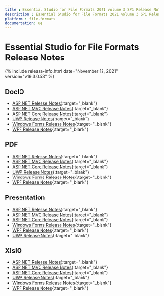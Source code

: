```yaml
---
title : Essential Studio for File Formats 2021 volume 3 SP1 Release Notes  
description : Essential Studio for File Formats 2021 volume 3 SP1 Release Notes  
platform : file-formats
documentation: ug
---
```


# Essential Studio for File Formats  Release Notes  

{% include release-info.html date="November 12, 2021" version="v19.3.0.53" %} 

## DocIO

* [ASP.NET Release Notes](/aspnet/release-notes/v19.3.0.53#docio){:target="_blank"}
* [ASP.NET MVC Release Notes](/aspnetmvc/release-notes/v19.3.0.53#docio){:target="_blank"}
* [ASP.NET Core Release Notes](/aspnet-core/release-notes/v19.3.0.53#docio){:target="_blank"}
* [UWP Release Notes](/uwp/release-notes/v19.3.0.53#docio){:target="_blank"}
* [Windows Forms Release Notes](/windowsforms/release-notes/v19.3.0.53#docio){:target="_blank"}
* [WPF Release Notes](/wpf/release-notes/v19.3.0.53#docio){:target="_blank"}


## PDF

* [ASP.NET Release Notes](/aspnet/release-notes/v19.3.0.53#pdf){:target="_blank"}
* [ASP.NET MVC Release Notes](/aspnetmvc/release-notes/v19.3.0.53#pdf){:target="_blank"}
* [ASP.NET Core Release Notes](/aspnet-core/release-notes/v19.3.0.53#pdf){:target="_blank"}
* [UWP Release Notes](/uwp/release-notes/v19.3.0.53#pdf){:target="_blank"}
* [Windows Forms Release Notes](/windowsforms/release-notes/v19.3.0.53#pdf){:target="_blank"}
* [WPF Release Notes](/wpf/release-notes/v19.3.0.53#pdf){:target="_blank"}


## Presentation

* [ASP.NET Release Notes](/aspnet/release-notes/v19.3.0.53#presentation){:target="_blank"}
* [ASP.NET MVC Release Notes](/aspnetmvc/release-notes/v19.3.0.53#presentation){:target="_blank"}
* [ASP.NET Core Release Notes](/aspnet-core/release-notes/v19.3.0.53#presentation){:target="_blank"}
* [Windows Forms Release Notes](/windowsforms/release-notes/v19.3.0.53#presentation){:target="_blank"}
* [WPF Release Notes](/wpf/release-notes/v19.3.0.53#presentation){:target="_blank"}
* [UWP Release Notes](/uwp/release-notes/v19.3.0.53#presentation){:target="_blank"}


## XlsIO

* [ASP.NET Release Notes](/aspnet/release-notes/v19.3.0.53#xlsio){:target="_blank"}
* [ASP.NET MVC Release Notes](/aspnetmvc/release-notes/v19.3.0.53#xlsio){:target="_blank"}
* [ASP.NET Core Release Notes](/aspnet-core/release-notes/v19.3.0.53#xlsio){:target="_blank"}
* [UWP Release Notes](/uwp/release-notes/v19.3.0.53#xlsio){:target="_blank"}
* [Windows Forms Release Notes](/windowsforms/release-notes/v19.3.0.53#xlsio){:target="_blank"}
* [WPF Release Notes](/wpf/release-notes/v19.3.0.53#xlsio){:target="_blank"}